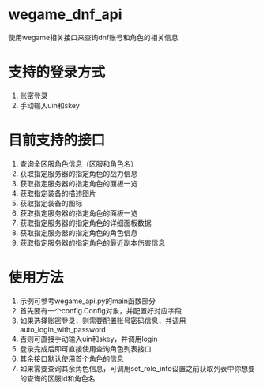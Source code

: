 # wegame_dnf_api
使用wegame相关接口来查询dnf账号和角色的相关信息

# 支持的登录方式
1. 账密登录
2. 手动输入uin和skey

# 目前支持的接口
1. 查询全区服角色信息（区服和角色名）
2. 获取指定服务器的指定角色的战力信息
3. 获取指定服务器的指定角色的面板一览
4. 获取指定装备的描述图片
5. 获取指定装备的图标
6. 获取指定服务器的指定角色的面板一览
7. 获取指定服务器的指定角色的详细面板数据
8. 获取指定服务器的指定角色的角色信息
9. 获取指定服务器的指定角色的最近副本伤害信息

# 使用方法
1. 示例可参考wegame_api.py的main函数部分
2. 首先要有一个config.Config对象，并配置好对应字段
3. 如果选择账密登录，则需要配置账号密码信息，并调用auto_login_with_password
4. 否则可直接手动输入uin和skey，并调用login
5. 登录完成后即可直接使用查询角色列表接口
6. 其余接口默认使用首个角色的信息
7. 如果需要查询其余角色信息，可调用set_role_info设置之前获取列表中你想要的查询的区服id和角色名
